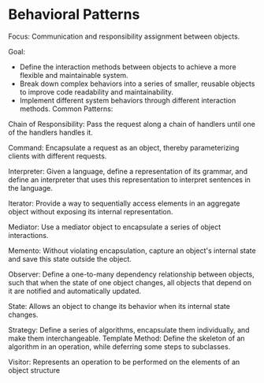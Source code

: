 # Behavioral Patterns

Focus: Communication and responsibility assignment between objects.

Goal:
+ Define the interaction methods between objects to achieve a more flexible and maintainable system.
+ Break down complex behaviors into a series of smaller, reusable objects to improve code readability and maintainability.
+ Implement different system behaviors through different interaction methods.
Common Patterns:

Chain of Responsibility: Pass the request along a chain of handlers until one of the handlers handles it.

Command: Encapsulate a request as an object, thereby parameterizing clients with different requests.

Interpreter: Given a language, define a representation of its grammar, and define an interpreter that uses this representation to interpret sentences in the language.

Iterator: Provide a way to sequentially access elements in an aggregate object without exposing its internal representation.

Mediator: Use a mediator object to encapsulate a series of object interactions.

Memento: Without violating encapsulation, capture an object's internal state and save this state outside the object.

Observer: Define a one-to-many dependency relationship between objects, such that when the state of one object changes, all objects that depend on it are notified and automatically updated.

State: Allows an object to change its behavior when its internal state changes.

Strategy: Define a series of algorithms, encapsulate them individually, and make them interchangeable.
Template Method: Define the skeleton of an algorithm in an operation, while deferring some steps to subclasses.

Visitor: Represents an operation to be performed on the elements of an object structure
